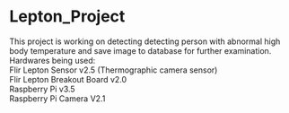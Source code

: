 # Lepton_Project
This project is working on detecting detecting person with abnormal high body temperature and save image to database for further examination.  
Hardwares being used:  
Flir Lepton Sensor v2.5 (Thermographic camera sensor)  
Flir Lepton Breakout Board v2.0  
Raspberry Pi v3.5  
Raspberry Pi Camera V2.1  
